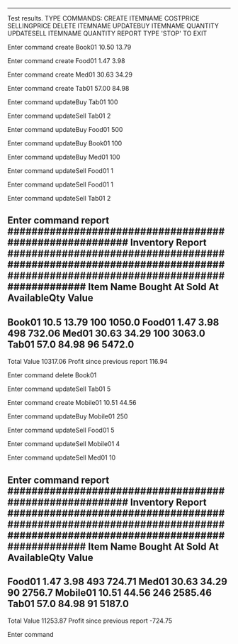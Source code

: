 



--------------------------------

Test results.
TYPE COMMANDS: 
 CREATE ITEMNAME COSTPRICE SELLINGPRICE
 DELETE ITEMNAME
 UPDATEBUY ITEMNAME QUANTITY
 UPDATESELL ITEMNAME QUANTITY
 REPORT
 TYPE 'STOP' TO EXIT


Enter command
create Book01 10.50 13.79


Enter command
create Food01 1.47 3.98


Enter command
create Med01 30.63 34.29


Enter command
create Tab01 57.00 84.98


Enter command
updateBuy Tab01 100


Enter command
updateSell Tab01 2


Enter command
updateBuy Food01 500


Enter command
updateBuy Book01 100


Enter command
updateBuy Med01 100


Enter command
updateSell Food01 1


Enter command
updateSell Food01 1


Enter command
updateSell Tab01 2


Enter command
report
######################################################## Inventory Report #########################################################################################################################
Item Name							Bought At							Sold At							AvailableQty							Value
--------------------------------------------------------------------------------------------------------------------------------------------------------------------------------------
Book01						10.5						13.79						100						1050.0
Food01						1.47						3.98						498						732.06
Med01						30.63						34.29						100						3063.0
Tab01						57.0						84.98						96						5472.0
--------------------------------------------------------------------------------------------------------------------------------------------------------------------------------------
Total Value                                                                                                               10317.06
Profit since previous report                                                                                              116.94


Enter command
delete Book01


Enter command
updateSell Tab01 5


Enter command
create Mobile01 10.51 44.56


Enter command
updateBuy Mobile01 250


Enter command
updateSell Food01 5


Enter command
updateSell Mobile01 4


Enter command
updateSell Med01 10


Enter command
report
######################################################## Inventory Report #########################################################################################################################
Item Name							Bought At							Sold At							AvailableQty							Value
--------------------------------------------------------------------------------------------------------------------------------------------------------------------------------------
Food01						1.47						3.98						493						724.71
Med01						30.63						34.29						90						2756.7
Mobile01						10.51						44.56						246						2585.46
Tab01						57.0						84.98						91						5187.0
--------------------------------------------------------------------------------------------------------------------------------------------------------------------------------------
Total Value                                                                                                               11253.87
Profit since previous report                                                                                              -724.75


Enter command
